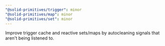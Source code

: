 ```yaml
---
"@solid-primitives/trigger": minor
"@solid-primitives/map": minor
"@solid-primitives/set": minor
---
```


Improve trigger cache and reactive sets/maps by autocleaning signals that aren't being listened to.
